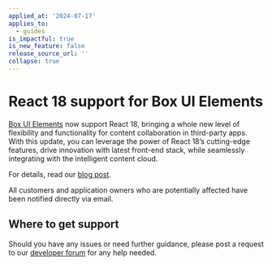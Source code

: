 ```yaml
---
applied_at: '2024-07-17'
applies_to:
  - guides
is_impactful: true
is_new_feature: false
release_source_url: ''
collapse: true
---
```


# React 18 support for Box UI Elements

[Box UI Elements][1] now support React 18, bringing a whole new level of flexibility and functionality for content collaboration in third-party apps.
With this update, you can leverage the power of React 18’s cutting-edge features, drive innovation with latest front-end stack, while seamlessly integrating with the intelligent content cloud.

<!-- more -->

For details, read our [blog post][2].

All customers and application owners who are potentially affected have been notified directly via email.

## Where to get support

Should you have any issues or need further guidance, please post a request to our [developer forum][2] for any help needed.

[1]: g://embed/ui-elements
[2]: https://medium.com/box-developer-blog/seamless-integration-box-ui-elements-and-react-18-compatibility-4db97a09ff01
[3]: https://forum.box.com/
